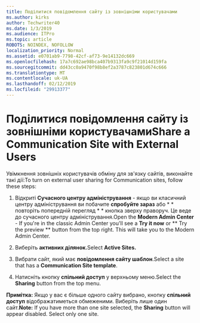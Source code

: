 ```yaml
---
title: Поділитися повідомлення сайту із зовнішніми користувачами
ms.author: kirks
author: Techwriter40
ms.date: 1/3/2019
ms.audience: ITPro
ms.topic: article
ROBOTS: NOINDEX, NOFOLLOW
localization_priority: Normal
ms.assetid: e0701ab9-7798-42cf-af73-9e14132dc669
ms.openlocfilehash: 17a7c692ae98bca407b9313fa9c9f21014d159fa
ms.sourcegitcommit: dd43cc0a9470f98b8ef2a3787c823801d674c666
ms.translationtype: MT
ms.contentlocale: uk-UA
ms.lasthandoff: 02/12/2019
ms.locfileid: "29913377"
---
```

# <a name="share-a-communication-site-with-external-users"></a><span data-ttu-id="6e5ce-102">Поділитися повідомлення сайту із зовнішніми користувачами</span><span class="sxs-lookup"><span data-stu-id="6e5ce-102">Share a Communication Site with External Users</span></span>

<span data-ttu-id="6e5ce-103">Увімкнення зовнішніх користувачів обміну для зв'язку сайтів, виконайте такі дії:</span><span class="sxs-lookup"><span data-stu-id="6e5ce-103">To turn on external user sharing for Communication sites, follow these steps:</span></span> 
  
1. <span data-ttu-id="6e5ce-p101">Відкриті **Сучасного центру адміністрування** - якщо ви класичний центру адміністрування ви побачите **спробуйте зараз** або \* \* повторіть попередній перегляд \* \* кнопка зверху праворуч. Це веде до сучасного центру адміністрування.</span><span class="sxs-lookup"><span data-stu-id="6e5ce-p101">Open the **Modern Admin Center** - If you're in the classic Admin Center you'll see a **Try it now** or \*\* Try the preview \*\* button from the top right. This will take you to the Modern Admin Center.</span></span> 
  
2. <span data-ttu-id="6e5ce-106">Виберіть **активних ділянок.**</span><span class="sxs-lookup"><span data-stu-id="6e5ce-106">Select **Active Sites.**</span></span>
  
3. <span data-ttu-id="6e5ce-107">Вибрати сайт, який має **повідомлення сайту шаблон**.</span><span class="sxs-lookup"><span data-stu-id="6e5ce-107">Select a site that has a **Communication Site template**.</span></span> 
  
4. <span data-ttu-id="6e5ce-108">Натисніть кнопку **спільний доступ** у верхньому меню.</span><span class="sxs-lookup"><span data-stu-id="6e5ce-108">Select the **Sharing** button from the top menu.</span></span> 
  
 <span data-ttu-id="6e5ce-p102">**Примітка:** Якщо у вас є більше одного сайту вибрано, кнопку **спільний доступ** відображатиметься обмеженими. Виберіть лише один сайт.</span><span class="sxs-lookup"><span data-stu-id="6e5ce-p102">**Note:** If you have more than one site selected, the **Sharing** button will appear disabled. Select only one site.</span></span> 
  

